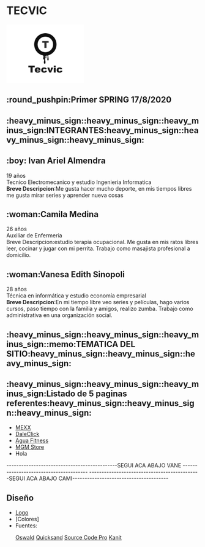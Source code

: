 <h1>TECVIC</h1>
<img src='/wireframe/LOGO.png'>
<br/>
<h2>:round_pushpin:Primer SPRING 17/8/2020</h2>

<h2>:heavy_minus_sign::heavy_minus_sign::heavy_minus_sign:INTEGRANTES:heavy_minus_sign::heavy_minus_sign::heavy_minus_sign:</h2>
 
<h2>:boy: Ivan Ariel Almendra</h2>
<p>19 años <br/> Tecnico Electromecanico y estudio Ingenieria Informatica <br/> <strong>Breve Descripcion</strong>:Me gusta hacer mucho deporte, en mis tiempos libres me gusta mirar series y aprender nueva cosas</p>

<h2>:woman:Camila Medina</h2>
<p>26 años <br/> Auxiliar de Enfermeria <br/ <strong>Breve Descripcion</strong>:estudio terapia ocupacional. Me gusta en mis ratos libres leer, cocinar y jugar con mi perrita. Trabajo como masajista profesional a domicilio.</p>

<h2>:woman:Vanesa Edith Sinopoli</h2>
<p>28 años <br/>  Técnica en informática y estudio economía empresarial <br/> <strong>Breve Descripcion</strong>:En mi tiempo libre veo series y películas, hago varios cursos, paso tiempo con la familia y amigos, realizo zumba. Trabajo como administrativa en una organización social.</p>

<h2>:heavy_minus_sign::heavy_minus_sign::heavy_minus_sign::memo:TEMATICA DEL SITIO:heavy_minus_sign::heavy_minus_sign::heavy_minus_sign:</h2>
 
<p></p>

<h2>:heavy_minus_sign::heavy_minus_sign::heavy_minus_sign:Listado de 5 paginas referentes:heavy_minus_sign::heavy_minus_sign::heavy_minus_sign:</h2>


<ul>
 <li><a href="https://www.mexx.com.ar/">MEXX</a></li>
 <li><a href="https://www.daleclick.com/">DaleClick</a></li>
 <li><a href="https://www.aguafitness.com/">Agua Fitness</a></li>
 <li><a href="https://www.mgmstore.com.ar/">MGM Store</a></li>
 <li><a>Hola</a></li>
</ul>

---------------------------------------------SEGUI ACA ABAJO VANE ---------------------------------------
<a href="https://www.google.com/"></a>
---------------------------------------------SEGUI ACA ABAJO CAMI---------------------------------------
## Diseño
- [Logo](https://github.com/FxIvan/grupo_15_TECVIC/blob/master/wireframe/LOGO.png)
- [Colores]
- Fuentes:
<ul>
 <a href="https://fonts.google.com/specimen/Oswald?query=oswald">Oswald</a></li>
 <a href="https://fonts.google.com/specimen/Quicksand?query=qui">Quicksand</a></li>
 <a href="https://fonts.google.com/specimen/Source+Code+Pro?query=sou">Source Code Pro</a></li>
 <a href="https://fonts.google.com/specimen/Kanit?query=kan">Kanit</a></li>
 </ul>
 
 
